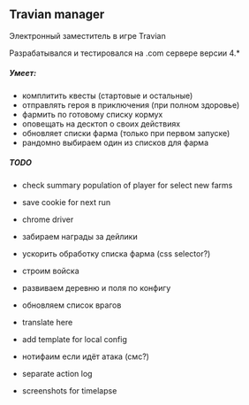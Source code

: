 Travian manager
---

Электронный заместитель в игре Travian

Разрабатывался и тестировался на .com сервере версии 4.*

##### Умеет:
- комплитить квесты (стартовые и остальные)
- отправлять героя в приключения (при полном здоровье)
- фармить по готовому списку кормух
- оповещать на десктоп о своих действиях
- обновляет списки фарма (только при первом запуске)
- рандомно выбираем один из списков для фарма


##### TODO
- check summary population of player for select new farms
- save cookie for next run
- chrome driver
- забираем награды за дейлики
- ускорить обработку списка фарма (css selector?)

- строим войска
- развиваем деревню и поля по конфигу
- обновляем список врагов
- translate here
- add template for local config

- нотифаим если идёт атака (смс?)
- separate action log
- screenshots for timelapse
